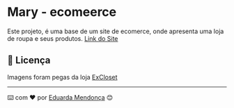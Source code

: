 # Mary - ecomeerce

Este projeto, é uma base de um site de ecomerce, onde apresenta uma loja de roupa e seus produtos.
[Link do Site](https://eduardamendonca.github.io/Mary-ecomerce/)

## 📄 Licença

Imagens foram pegas da loja [ExCloset](https://excloset11.com.br) 


---
⌨️ com ❤️ por [Eduarda Mendonça](https://gist.github.com/eduardamendonca) 😊
